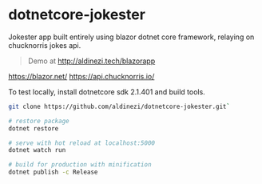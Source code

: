 # dotnetcore-jokester

Jokester app built entirely using blazor dotnet core framework, relaying on chucknorris jokes api.

>Demo at http://aldinezi.tech/blazorapp

https://blazor.net/
https://api.chucknorris.io/

To test locally, install dotnetcore sdk 2.1.401 and build tools.

``` bash
git clone https://github.com/aldinezi/dotnetcore-jokester.git`

# restore package
dotnet restore

# serve with hot reload at localhost:5000
dotnet watch run

# build for production with minification
dotnet publish -c Release
```